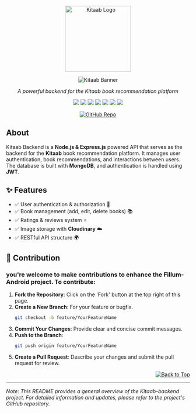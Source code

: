 <p align="center">
  <img src="https://github.com/user-attachments/assets/96c4c130-354c-4214-89b7-d98bc8f74ba8" alt="Kitaab Logo" width="180">
</p>



<p align="center">
  <img src="https://readme-typing-svg.herokuapp.com?size=25&color=ff9900&center=true&vCenter=true&width=500&height=50&lines=Welcome+to+Kitaab+Backend!📖;Manage+authentication🔒;Book+recommendations!" alt="Kitaab Banner">
</p>



<p align="center"><i>A powerful backend for the Kitaab book recommendation platform</i></p>
<p align="center">
  <img src="https://img.shields.io/badge/React_Native-20232A?style=for-the-badge&logo=react&logoColor=61DAFB">
  <img src="https://img.shields.io/badge/Expo-1B1F23?style=for-the-badge&logo=expo&logoColor=white">
  <img src="https://img.shields.io/badge/Node.js-43853D?style=for-the-badge&logo=node.js&logoColor=white">
  <img src="https://img.shields.io/badge/Express.js-404D59?style=for-the-badge">
  <img src="https://img.shields.io/badge/MongoDB-4EA94B?style=for-the-badge&logo=mongodb&logoColor=white">
  <img src="https://img.shields.io/badge/JWT-black?style=for-the-badge&logo=jsonwebtokens">
  <img src="https://img.shields.io/badge/Cloudinary-3448C5?style=for-the-badge&logo=cloudinary&logoColor=white">
</p>

<div align="center">
  
[![GitHub Repo](https://badgen.net/badge/icon/github?icon=github&label=Kitaab%20Frontend)](https://github.com/zenpai6996/Kitaab-android)

</div>

## About  
Kitaab Backend is a **Node.js & Express.js** powered API that serves as the backend for the **Kitaab** book recommendation platform. It manages user authentication, book recommendations, and interactions between users. The database is built with **MongoDB**, and authentication is handled using **JWT**.

## ✨ Features  
- ✅ User authentication & authorization 🔑  
- ✅ Book management (add, edit, delete books) 📚  
- ✅ Ratings & reviews system ⭐  
- ✅ Image storage with **Cloudinary** ☁️  
- ✅ RESTful API structure 🌍  



## 🤝 Contribution

### you're welcome to make contributions to enhance the Fillum-Android project. To contribute:

1. **Fork the Repository**: Click on the 'Fork' button at the top right of this page.
2. **Create a New Branch**: For your feature or bugfix.
   ```bash
   git checkout -b feature/YourFeatureName
   ```
3. **Commit Your Changes**: Provide clear and concise commit messages.
4. **Push to the Branch**:
   ```bash
   git push origin feature/YourFeatureName
   ```
5. **Create a Pull Request**: Describe your changes and submit the pull request for review.

<p align="right">
  <a href="About"><img src="https://img.shields.io/badge/Back%20to%20Top-%E2%86%91-blue" alt="Back to Top"></a>
</p>


---

*Note: This README provides a general overview of the Kitaab-backend project. For detailed information and updates, please refer to the project's GitHub repository.*

